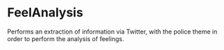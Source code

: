 # FeelAnalysis
Performs an extraction of information via Twitter, with the police theme in order to perform the analysis of feelings.
